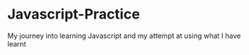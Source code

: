 # Javascript-Practice
My journey into learning Javascript and my attempt at using what I have learnt
